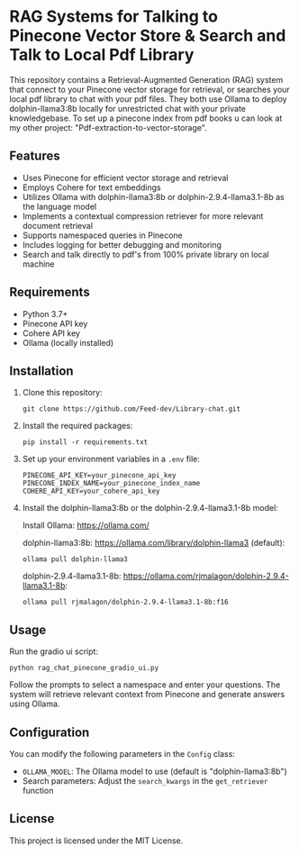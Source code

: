 # RAG Systems for Talking to Pinecone Vector Store & Search and Talk to Local Pdf Library

This repository contains a Retrieval-Augmented Generation (RAG) system that connect to your Pinecone vector storage for retrieval,
or searches your local pdf library to chat with your pdf files.
They both use Ollama to deploy dolphin-llama3:8b locally for unrestricted chat with your private knowledgebase.
To set up a pinecone index from pdf books u can look at my other project: "Pdf-extraction-to-vector-storage".


## Features

- Uses Pinecone for efficient vector storage and retrieval
- Employs Cohere for text embeddings
- Utilizes Ollama with dolphin-llama3:8b or dolphin-2.9.4-llama3.1-8b as the language model
- Implements a contextual compression retriever for more relevant document retrieval
- Supports namespaced queries in Pinecone
- Includes logging for better debugging and monitoring
- Search and talk directly to pdf's from 100% private library on local machine

## Requirements

- Python 3.7+
- Pinecone API key
- Cohere API key
- Ollama (locally installed)

## Installation

1. Clone this repository:
   ```
   git clone https://github.com/Feed-dev/Library-chat.git
   
   ```

2. Install the required packages:
   ```
   pip install -r requirements.txt
   ```

3. Set up your environment variables in a `.env` file:
   ```
   PINECONE_API_KEY=your_pinecone_api_key
   PINECONE_INDEX_NAME=your_pinecone_index_name
   COHERE_API_KEY=your_cohere_api_key
   ```
4. Install the dolphin-llama3:8b or the dolphin-2.9.4-llama3.1-8b model:

   Install Ollama: https://ollama.com/

   dolphin-llama3:8b: https://ollama.com/library/dolphin-llama3 (default):
   ```
   ollama pull dolphin-llama3
   ```
   
   dolphin-2.9.4-llama3.1-8b: https://ollama.com/rjmalagon/dolphin-2.9.4-llama3.1-8b:
   ```
   ollama pull rjmalagon/dolphin-2.9.4-llama3.1-8b:f16
   ```

## Usage

Run the gradio ui script:

```
python rag_chat_pinecone_gradio_ui.py
```

Follow the prompts to select a namespace and enter your questions. The system will retrieve relevant context from Pinecone and generate answers using Ollama.

## Configuration

You can modify the following parameters in the `Config` class:
- `OLLAMA_MODEL`: The Ollama model to use (default is "dolphin-llama3:8b")
- Search parameters: Adjust the `search_kwargs` in the `get_retriever` function

## License

This project is licensed under the MIT License.
